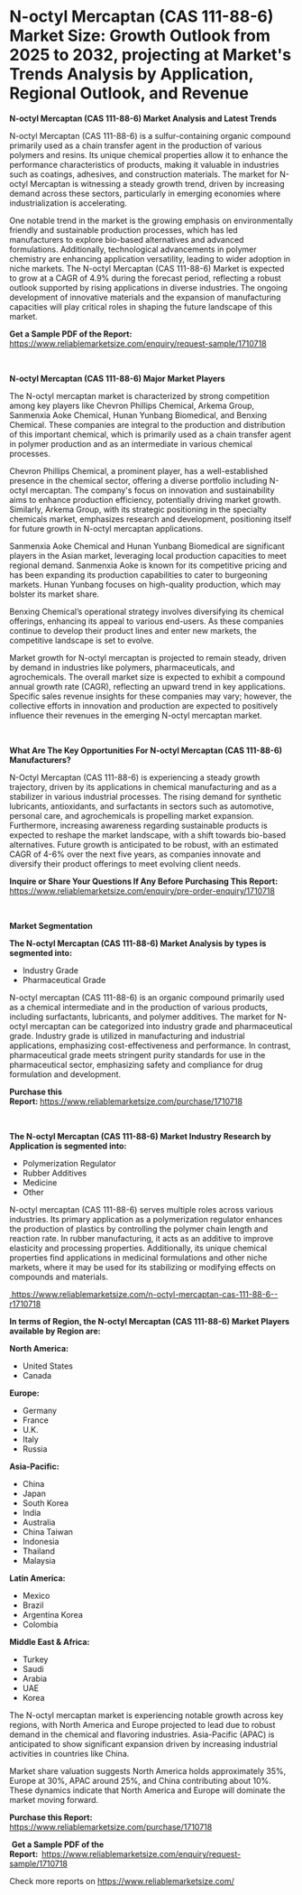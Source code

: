 <p><h1>N-octyl Mercaptan (CAS 111-88-6) Market Size: Growth Outlook from 2025 to 2032, projecting at Market's Trends Analysis by Application, Regional Outlook, and Revenue</h1></p><p><strong>N-octyl Mercaptan (CAS 111-88-6) Market Analysis and Latest Trends</strong></p>
<p><p>N-octyl Mercaptan (CAS 111-88-6) is a sulfur-containing organic compound primarily used as a chain transfer agent in the production of various polymers and resins. Its unique chemical properties allow it to enhance the performance characteristics of products, making it valuable in industries such as coatings, adhesives, and construction materials. The market for N-octyl Mercaptan is witnessing a steady growth trend, driven by increasing demand across these sectors, particularly in emerging economies where industrialization is accelerating.</p><p>One notable trend in the market is the growing emphasis on environmentally friendly and sustainable production processes, which has led manufacturers to explore bio-based alternatives and advanced formulations. Additionally, technological advancements in polymer chemistry are enhancing application versatility, leading to wider adoption in niche markets. The N-octyl Mercaptan (CAS 111-88-6) Market is expected to grow at a CAGR of 4.9% during the forecast period, reflecting a robust outlook supported by rising applications in diverse industries. The ongoing development of innovative materials and the expansion of manufacturing capacities will play critical roles in shaping the future landscape of this market.</p></p>
<p><strong>Get a Sample PDF of the Report:&nbsp;</strong> <a href="https://www.reliablemarketsize.com/enquiry/request-sample/1710718?utm_campaign=1720&utm_medium=2&utm_source=Github&utm_content=ia&utm_term=10012025&utm_id=n-octyl-mercaptan-cas-111-88-6">https://www.reliablemarketsize.com/enquiry/request-sample/1710718</a></p>
<p>&nbsp;</p>
<p><strong>N-octyl Mercaptan (CAS 111-88-6) Major Market Players</strong></p>
<p><p>The N-octyl mercaptan market is characterized by strong competition among key players like Chevron Phillips Chemical, Arkema Group, Sanmenxia Aoke Chemical, Hunan Yunbang Biomedical, and Benxing Chemical. These companies are integral to the production and distribution of this important chemical, which is primarily used as a chain transfer agent in polymer production and as an intermediate in various chemical processes.</p><p>Chevron Phillips Chemical, a prominent player, has a well-established presence in the chemical sector, offering a diverse portfolio including N-octyl mercaptan. The company's focus on innovation and sustainability aims to enhance production efficiency, potentially driving market growth. Similarly, Arkema Group, with its strategic positioning in the specialty chemicals market, emphasizes research and development, positioning itself for future growth in N-octyl mercaptan applications.</p><p>Sanmenxia Aoke Chemical and Hunan Yunbang Biomedical are significant players in the Asian market, leveraging local production capacities to meet regional demand. Sanmenxia Aoke is known for its competitive pricing and has been expanding its production capabilities to cater to burgeoning markets. Hunan Yunbang focuses on high-quality production, which may bolster its market share.</p><p>Benxing Chemical’s operational strategy involves diversifying its chemical offerings, enhancing its appeal to various end-users. As these companies continue to develop their product lines and enter new markets, the competitive landscape is set to evolve.</p><p>Market growth for N-octyl mercaptan is projected to remain steady, driven by demand in industries like polymers, pharmaceuticals, and agrochemicals. The overall market size is expected to exhibit a compound annual growth rate (CAGR), reflecting an upward trend in key applications. Specific sales revenue insights for these companies may vary; however, the collective efforts in innovation and production are expected to positively influence their revenues in the emerging N-octyl mercaptan market.</p></p>
<p>&nbsp;</p>
<p><strong>What Are The Key Opportunities For N-octyl Mercaptan (CAS 111-88-6) Manufacturers?</strong></p>
<p><p>N-Octyl Mercaptan (CAS 111-88-6) is experiencing a steady growth trajectory, driven by its applications in chemical manufacturing and as a stabilizer in various industrial processes. The rising demand for synthetic lubricants, antioxidants, and surfactants in sectors such as automotive, personal care, and agrochemicals is propelling market expansion. Furthermore, increasing awareness regarding sustainable products is expected to reshape the market landscape, with a shift towards bio-based alternatives. Future growth is anticipated to be robust, with an estimated CAGR of 4-6% over the next five years, as companies innovate and diversify their product offerings to meet evolving client needs.</p></p>
<p><strong>Inquire or Share Your Questions If Any Before Purchasing This Report:</strong> <a href="https://www.reliablemarketsize.com/enquiry/pre-order-enquiry/1710718?utm_campaign=1720&utm_medium=2&utm_source=Github&utm_content=ia&utm_term=10012025&utm_id=n-octyl-mercaptan-cas-111-88-6">https://www.reliablemarketsize.com/enquiry/pre-order-enquiry/1710718</a></p>
<p>&nbsp;</p>
<p><strong>Market Segmentation</strong></p>
<p><strong>The N-octyl Mercaptan (CAS 111-88-6) Market Analysis by types is segmented into:</strong></p>
<p><ul><li>Industry Grade</li><li>Pharmaceutical Grade</li></ul></p>
<p><p>N-octyl mercaptan (CAS 111-88-6) is an organic compound primarily used as a chemical intermediate and in the production of various products, including surfactants, lubricants, and polymer additives. The market for N-octyl mercaptan can be categorized into industry grade and pharmaceutical grade. Industry grade is utilized in manufacturing and industrial applications, emphasizing cost-effectiveness and performance. In contrast, pharmaceutical grade meets stringent purity standards for use in the pharmaceutical sector, emphasizing safety and compliance for drug formulation and development.</p></p>
<p><strong>Purchase this Report:&nbsp;</strong><a href="https://www.reliablemarketsize.com/purchase/1710718?utm_campaign=1720&utm_medium=2&utm_source=Github&utm_content=ia&utm_term=10012025&utm_id=n-octyl-mercaptan-cas-111-88-6">https://www.reliablemarketsize.com/purchase/1710718</a></p>
<p>&nbsp;</p>
<p><strong>The N-octyl Mercaptan (CAS 111-88-6) Market Industry Research by Application is segmented into:</strong></p>
<p><ul><li>Polymerization Regulator</li><li>Rubber Additives</li><li>Medicine</li><li>Other</li></ul></p>
<p><p>N-octyl mercaptan (CAS 111-88-6) serves multiple roles across various industries. Its primary application as a polymerization regulator enhances the production of plastics by controlling the polymer chain length and reaction rate. In rubber manufacturing, it acts as an additive to improve elasticity and processing properties. Additionally, its unique chemical properties find applications in medicinal formulations and other niche markets, where it may be used for its stabilizing or modifying effects on compounds and materials.</p></p>
<p><a href="https://www.reliablemarketsize.com/n-octyl-mercaptan-cas-111-88-6--r1710718?utm_campaign=1720&utm_medium=2&utm_source=Github&utm_content=ia&utm_term=10012025&utm_id=n-octyl-mercaptan-cas-111-88-6">&nbsp;https://www.reliablemarketsize.com/n-octyl-mercaptan-cas-111-88-6--r1710718</a></p>
<p><strong>In terms of Region, the N-octyl Mercaptan (CAS 111-88-6) Market Players available by Region are:</strong></p>
<p>
    <p> <strong> North America: </strong>
        <ul>
            <li>United States</li>
            <li>Canada</li>
        </ul>
        </p> 
    <p> <strong> Europe: </strong>
        <ul>
            <li>Germany</li>
            <li>France</li>
            <li>U.K.</li>
            <li>Italy</li>
            <li>Russia</li>
        </ul>
        </p> 
    <p> <strong> Asia-Pacific: </strong>
        <ul>
            <li>China</li>
            <li>Japan</li>
            <li>South Korea</li>
            <li>India</li>
            <li>Australia</li>
            <li>China Taiwan</li>
            <li>Indonesia</li>
            <li>Thailand</li>
            <li>Malaysia</li>
        </ul>
        </p> 
    <p> <strong> Latin America: </strong>
        <ul>
            <li>Mexico</li>
            <li>Brazil</li>
            <li>Argentina Korea</li>
            <li>Colombia</li>
        </ul>
        </p> 
    <p> <strong> Middle East & Africa: </strong>
        <ul>
            <li>Turkey</li>
            <li>Saudi</li>
            <li>Arabia</li>
            <li>UAE</li>
            <li>Korea</li>
        </ul>
    </p>
    </p>
<p><p>The N-octyl mercaptan market is experiencing notable growth across key regions, with North America and Europe projected to lead due to robust demand in the chemical and flavoring industries. Asia-Pacific (APAC) is anticipated to show significant expansion driven by increasing industrial activities in countries like China. </p><p>Market share valuation suggests North America holds approximately 35%, Europe at 30%, APAC around 25%, and China contributing about 10%. These dynamics indicate that North America and Europe will dominate the market moving forward.</p></p>
<p><strong>Purchase this Report: </strong><a href="https://www.reliablemarketsize.com/purchase/1710718?utm_campaign=1720&utm_medium=2&utm_source=Github&utm_content=ia&utm_term=10012025&utm_id=n-octyl-mercaptan-cas-111-88-6">https://www.reliablemarketsize.com/purchase/1710718</a></p>
<p>&nbsp;<strong>Get a Sample PDF of the Report:&nbsp;&nbsp;</strong><a href="https://www.reliablemarketsize.com/enquiry/request-sample/1710718?utm_campaign=1720&utm_medium=2&utm_source=Github&utm_content=ia&utm_term=10012025&utm_id=n-octyl-mercaptan-cas-111-88-6">https://www.reliablemarketsize.com/enquiry/request-sample/1710718</a></p>
<p><strong></strong></p>
<p>Check more reports on <a href="https://www.reliablemarketsize.com/?utm_campaign=1720&utm_medium=2&utm_source=Github&utm_content=ia&utm_term=10012025&utm_id=n-octyl-mercaptan-cas-111-88-6">https://www.reliablemarketsize.com/</a></p>